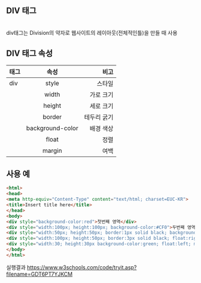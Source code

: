 DIV 태그
----------------
<br>
div태그는 Division의 약자로 웹사이트의 레이아웃(전체적인틀)을 만들 때 사용


DIV 태그 속성 
---------------

|     태그      |           속성 |           비고       |
| :------------ | :-----------: | -------------------: |
| div           |  style        | 스타일               |
|               | width         | 가로 크기            |
|               | height        |  세로 크기           |
|               | border         |  테두리 굵기           |
|               | background-color |  배경 색상       |
|               | float        |  정렬           |
|               | margin        |  여백            |

사용 예
---------------------------
```html
<html>
<head>
<meta http-equiv="Content-Type" content="text/html; charset=EUC-KR">
<title>Insert title here</title>
</head>
<body>
<div style="background-color:red">첫번째 영역</div>
<div style="width:100px; height:100px; background-color:#CF0">두번째 영역</div>
<div style="width:50px; height:50px; border:1px solid black; background-color:yellow">세번째 영역</div>
<div style="width:100px; height:50px; border:3px solid black; float:right">네번째 영역</div>
<div style="width:30; height:30px background-color:green; float:left; margin:30px;">네번째 영역</div>
</body>
</html>

```
실행결과 
https://www.w3schools.com/code/tryit.asp?filename=GDT6PT7YJKCM

